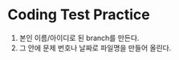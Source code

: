 Coding Test Practice
====================
1. 본인 이름/아이디로 된 branch를 만든다.
2. 그 안에 문제 번호나 날짜로 파일명을 만들어 올린다.


